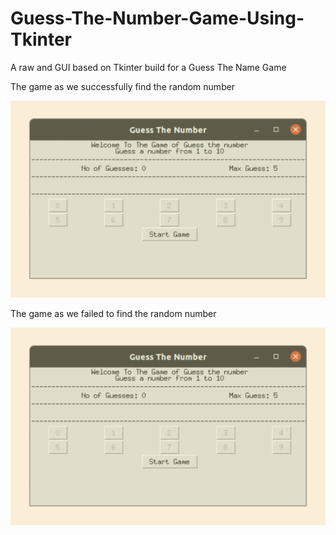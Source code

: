 # Guess-The-Number-Game-Using-Tkinter
A raw and GUI based on Tkinter build for a Guess The Name Game


The game as we successfully find the random number



![](won.gif)

The game as we failed to find the random number 


![](lost.gif)

